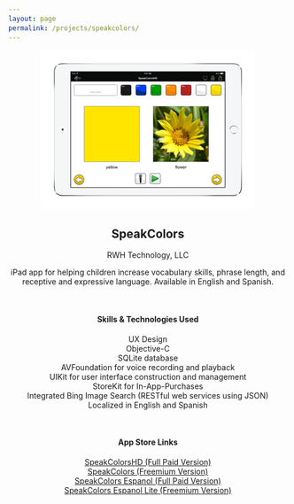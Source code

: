 ```yaml
---
layout: page
permalink: /projects/speakcolors/
---
```

<center>
    <img src="/projects/img/speakcolors.png" alt="SpeakColors"/>
	<h2>SpeakColors</h2>
	<p>RWH Technology, LLC</p>
	<p>iPad app for helping children increase vocabulary skills, phrase length, and receptive and expressive language.  Available in English and Spanish.</p>
</center>

<br/>

<center><h4>Skills & Technologies Used</h4></center>
<center>
    <p>UX Design<br/>
	Objective-C<br/>
    SQLite database<br/>
	AVFoundation for voice recording and playback<br/>
	UIKit for user interface construction and management<br/>
	StoreKit for In-App-Purchases<br/>
	Integrated Bing Image Search (RESTful web services using JSON)<br/>
    Localized in English and Spanish</p>
</center>

<br/>

<center><h4>App Store Links</h4></center>
<center>
	<p><a href="https://itunes.apple.com/us/app/speakcolorshd/id485394459?ls=1&mt=8" target="_blank">SpeakColorsHD (Full Paid Version)</a><br/>
	<a href="http://itunes.apple.com/us/app/speakcolors/id459123512?ls=1&mt=8" target="_blank">SpeakColors (Freemium Version)</a><br/>
    <a href="https://itunes.apple.com/us/app/speakcolors-espanol-pro/id690814947?ls=1&mt=8" target="_blank">SpeakColors Espanol (Full Paid Version)</a><br/>
	<a href="https://itunes.apple.com/us/app/speakcolors-espanol-lite/id709601941?ls=1&mt=8" target="_blank">SpeakColors Espanol Lite (Freemium Version)</a></p>
</center>
